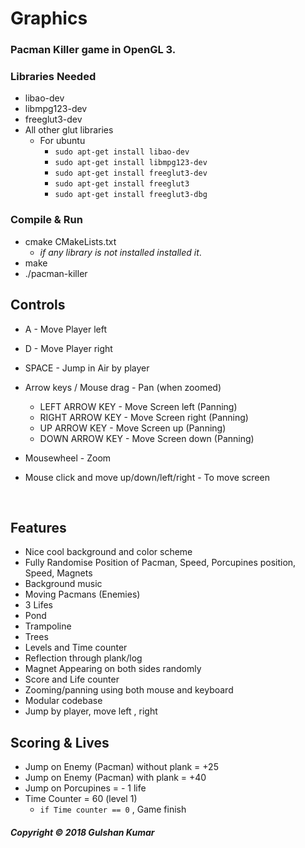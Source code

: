 # Graphics

### **Pacman Killer game in OpenGL 3**. 

 

### Libraries Needed

- libao-dev
- libmpg123-dev
- freeglut3-dev
- All other glut libraries 
  - For ubuntu
    - `sudo apt-get install libao-dev`
    - `sudo apt-get install libmpg123-dev`
    - `sudo apt-get install freeglut3-dev`
    - `sudo apt-get install freeglut3`
    - `sudo apt-get install freeglut3-dbg`



### Compile & Run

- cmake CMakeLists.txt
  - *if any library is not installed installed it*.
- make
- ./pacman-killer



## Controls

- A  - Move Player left

- D  - Move Player right

- SPACE - Jump in Air by player

- Arrow keys / Mouse drag - Pan (when zoomed)

  - LEFT ARROW KEY - Move Screen left (Panning)
  - RIGHT ARROW KEY - Move Screen right (Panning)
  - UP ARROW KEY - Move Screen up (Panning)
  - DOWN ARROW KEY - Move Screen down (Panning)

- Mousewheel - Zoom

- Mouse click and move up/down/left/right - To move screen

  ​

## Features

- Nice cool background and color scheme
- Fully Randomise Position of Pacman, Speed, Porcupines position, Speed, Magnets 
- Background music
- Moving Pacmans (Enemies)
- 3 Lifes
- Pond 
- Trampoline 
- Trees
- Levels and Time counter
- Reflection through plank/log
- Magnet Appearing on both sides randomly 
- Score and Life counter
- Zooming/panning using both mouse and keyboard
- Modular codebase
- Jump by player, move left , right



## Scoring & Lives

- Jump on Enemy (Pacman) without plank = +25
- Jump on Enemy (Pacman) with plank = +40
- Jump on Porcupines = - 1 life
- Time Counter = 60 (level 1)  
  - `if Time counter == 0` , Game finish




##### *Copyright © 2018  Gulshan Kumar*


